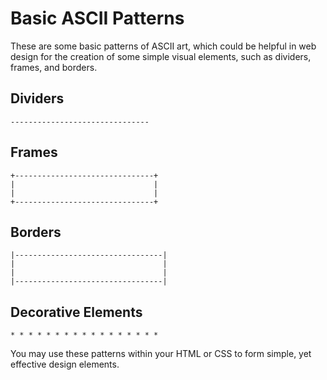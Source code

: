 # Basic ASCII Patterns

These are some basic patterns of ASCII art, which could be helpful in web design for the creation of some simple visual elements, such as dividers, frames, and borders.

## Dividers
```plaintext
-------------------------------
```
## Frames
```plaintext
+-------------------------------+
|                               |
|                               |
+-------------------------------+
```
## Borders
```plaintext
|---------------------------------|
|                                 |
|                                 |
|---------------------------------|
```
## Decorative Elements
```plaintext
* * * * * * * * * * * * * * * * *
```
You may use these patterns within your HTML or CSS to form simple, yet effective design elements.
